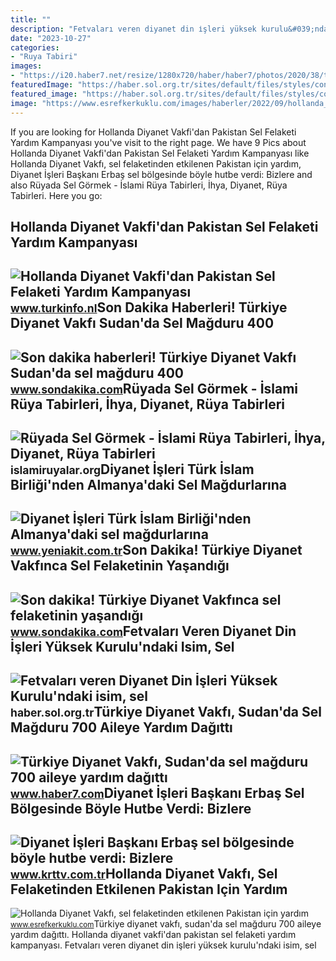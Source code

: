 ```yaml
---
title: ""
description: "Fetvaları veren diyanet din i̇şleri yüksek kurulu&#039;ndaki isim, sel"
date: "2023-10-27"
categories:
- "Ruya Tabiri"
images:
- "https://i20.haber7.net/resize/1280x720/haber/haber7/photos/2020/38/turkiye_diyanet_vakfi_sudanda_sel_magduru_700_aileye_yardim_dagitti_1600033474_844.jpg"
featuredImage: "https://haber.sol.org.tr/sites/default/files/styles/content_image_size_type4/public/page_o-fetvalari-veren-diyanet-din-isleri-yuksek-kurulundaki-isim-sel-bursunu-kizina-vermis_127531366.jpg?itok=g8IbZLto"
featured_image: "https://haber.sol.org.tr/sites/default/files/styles/content_image_size_type4/public/page_o-fetvalari-veren-diyanet-din-isleri-yuksek-kurulundaki-isim-sel-bursunu-kizina-vermis_127531366.jpg?itok=g8IbZLto"
image: "https://www.esrefkerkuklu.com/images/haberler/2022/09/hollanda_diyanet_vakfi_sel_felaketinden_etkilenen_pakistan_icin_yardim_kampanyasi_baslatti_h48718_613ad.jpeg"
---
```


If you are looking for Hollanda Diyanet Vakfi'dan Pakistan Sel Felaketi Yardım Kampanyası you've visit to the right page. We have 9 Pics about Hollanda Diyanet Vakfi'dan Pakistan Sel Felaketi Yardım Kampanyası like Hollanda Diyanet Vakfı, sel felaketinden etkilenen Pakistan için yardım, Diyanet İşleri Başkanı Erbaş sel bölgesinde böyle hutbe verdi: Bizlere and also Rüyada Sel Görmek - İslami Rüya Tabirleri, İhya, Diyanet, Rüya Tabirleri. Here you go:

Hollanda Diyanet Vakfi'dan Pakistan Sel Felaketi Yardım Kampanyası
------------------------------------------------------------------

 ![Hollanda Diyanet Vakfi'dan Pakistan Sel Felaketi Yardım Kampanyası](https://www.turkinfo.nl/images/haberler/2022/09/hollanda-diyanet-vakfi-dan-pakistan-sel-felaketi-yardim-kampanyasi.jpg) <small>www.turkinfo.nl</small>Son Dakika Haberleri! Türkiye Diyanet Vakfı Sudan'da Sel Mağduru 400
--------------------------------------------------------------------

 ![Son dakika haberleri! Türkiye Diyanet Vakfı Sudan'da sel mağduru 400](https://i2.sdacdn.com/haber/2020/09/11/turkiye-diyanet-vakfi-sudan-da-sel-magduru-40-13593610_local_sd.jpg) <small>www.sondakika.com</small>Rüyada Sel Görmek - İslami Rüya Tabirleri, İhya, Diyanet, Rüya Tabirleri
------------------------------------------------------------------------

 ![Rüyada Sel Görmek - İslami Rüya Tabirleri, İhya, Diyanet, Rüya Tabirleri](https://i0.wp.com/islamiruyalar.org/wp-content/uploads/2019/01/sel.jpg) <small>islamiruyalar.org</small>Diyanet İşleri Türk İslam Birliği'nden Almanya'daki Sel Mağdurlarına
--------------------------------------------------------------------

 ![Diyanet İşleri Türk İslam Birliği'nden Almanya'daki sel mağdurlarına](https://cdn.yeniakit.com.tr/images/news/625/diyanet-isleri-turk-islam-birliginden-almanyadaki-sel-magdurlarina-yardim-h1627419668-ba794d.jpg) <small>www.yeniakit.com.tr</small>Son Dakika! Türkiye Diyanet Vakfınca Sel Felaketinin Yaşandığı
--------------------------------------------------------------

 ![Son dakika! Türkiye Diyanet Vakfınca sel felaketinin yaşandığı](https://i2.sdacdn.com/haber/2020/09/10/turkiye-diyanet-vakfinca-sel-felaketinin-yasa-13587563_local_sd.jpg) <small>www.sondakika.com</small>Fetvaları Veren Diyanet Din İşleri Yüksek Kurulu'ndaki Isim, Sel
----------------------------------------------------------------

 ![Fetvaları veren Diyanet Din İşleri Yüksek Kurulu'ndaki isim, sel](https://haber.sol.org.tr/sites/default/files/styles/content_image_size_type4/public/page_o-fetvalari-veren-diyanet-din-isleri-yuksek-kurulundaki-isim-sel-bursunu-kizina-vermis_127531366.jpg?itok=g8IbZLto) <small>haber.sol.org.tr</small>Türkiye Diyanet Vakfı, Sudan'da Sel Mağduru 700 Aileye Yardım Dağıttı
---------------------------------------------------------------------

 ![Türkiye Diyanet Vakfı, Sudan'da sel mağduru 700 aileye yardım dağıttı](https://i20.haber7.net/resize/1280x720/haber/haber7/photos/2020/38/turkiye_diyanet_vakfi_sudanda_sel_magduru_700_aileye_yardim_dagitti_1600033474_844.jpg) <small>www.haber7.com</small>Diyanet İşleri Başkanı Erbaş Sel Bölgesinde Böyle Hutbe Verdi: Bizlere
----------------------------------------------------------------------

 ![Diyanet İşleri Başkanı Erbaş sel bölgesinde böyle hutbe verdi: Bizlere](https://krttvcomtr.teimg.com/crop/1280x720/krttv-com-tr/images/haberler/2021/08/diyanet_isleri_baskani_erbas_sel_bolgesinde_boyle_hutbe_verdi_bizlere_dusen_takdire_riza_gostermektir_h88945_88d6b.jpg) <small>www.krttv.com.tr</small>Hollanda Diyanet Vakfı, Sel Felaketinden Etkilenen Pakistan Için Yardım
-----------------------------------------------------------------------

 ![Hollanda Diyanet Vakfı, sel felaketinden etkilenen Pakistan için yardım](https://www.esrefkerkuklu.com/images/haberler/2022/09/hollanda_diyanet_vakfi_sel_felaketinden_etkilenen_pakistan_icin_yardim_kampanyasi_baslatti_h48718_613ad.jpeg) <small>www.esrefkerkuklu.com</small>Türkiye diyanet vakfı, sudan'da sel mağduru 700 aileye yardım dağıttı. Hollanda diyanet vakfi'dan pakistan sel felaketi yardım kampanyası. Fetvaları veren diyanet din i̇şleri yüksek kurulu'ndaki isim, sel
